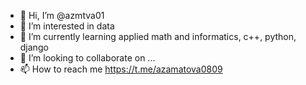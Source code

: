 - 👋 Hi, I’m @azmtva01
- 👀 I’m interested in data
- 🌱 I’m currently learning applied math and informatics, c++, python, django
- 💞️ I’m looking to collaborate on ...
- 📫 How to reach me https://t.me/azamatova0809

<!---
azmtva01/azmtva01 is a ✨ special ✨ repository because its `README.md` (this file) appears on your GitHub profile.
You can click the Preview link to take a look at your changes.
--->
